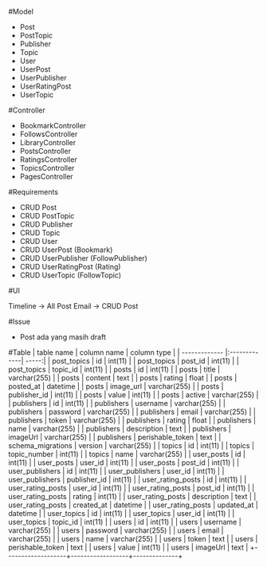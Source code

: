 #Model

 - Post
 - PostTopic
 - Publisher
 - Topic
 - User
 - UserPost
 - UserPublisher
 - UserRatingPost
 - UserTopic

#Controller

 - BookmarkController
 - FollowsController
 - LibraryController
 - PostsController
 - RatingsController
 - TopicsController
 - PagesController
 
#Requirements
 
 - CRUD Post
 - CRUD PostTopic
 - CRUD Publisher
 - CRUD Topic
 - CRUD User
 - CRUD UserPost (Bookmark)
 - CRUD UserPublisher (FollowPublisher)
 - CRUD UserRatingPost (Rating)
 - CRUD UserTopic (FollowTopic)

#UI

Timeline -> All Post
Email -> CRUD Post

#Issue

 - Post ada yang masih draft

#Table
| table name    | column name    | column type  |
| ------------- |:-------------| -----:|
| post_topics       | id               | int(11)      |
| post_topics       | post_id          | int(11)      |
| post_topics       | topic_id         | int(11)      |
| posts             | id               | int(11)      |
| posts             | title            | varchar(255) |
| posts             | content          | text         |
| posts             | rating           | float        |
| posts             | posted_at        | datetime     |
| posts             | image_url        | varchar(255) |
| posts             | publisher_id     | int(11)      |
| posts             | value            | int(11)      |
| posts             | active           | varchar(255) |
| publishers        | id               | int(11)      |
| publishers        | username         | varchar(255) |
| publishers        | password         | varchar(255) |
| publishers        | email            | varchar(255) |
| publishers        | token            | varchar(255) |
| publishers        | rating           | float        |
| publishers        | name             | varchar(255) |
| publishers        | description      | text         |
| publishers        | imageUrl         | varchar(255) |
| publishers        | perishable_token | text         |
| schema_migrations | version          | varchar(255) |
| topics            | id               | int(11)      |
| topics            | topic_number     | int(11)      |
| topics            | name             | varchar(255) |
| user_posts        | id               | int(11)      |
| user_posts        | user_id          | int(11)      |
| user_posts        | post_id          | int(11)      |
| user_publishers   | id               | int(11)      |
| user_publishers   | user_id          | int(11)      |
| user_publishers   | publisher_id     | int(11)      |
| user_rating_posts | id               | int(11)      |
| user_rating_posts | user_id          | int(11)      |
| user_rating_posts | post_id          | int(11)      |
| user_rating_posts | rating           | int(11)      |
| user_rating_posts | description      | text         |
| user_rating_posts | created_at       | datetime     |
| user_rating_posts | updated_at       | datetime     |
| user_topics       | id               | int(11)      |
| user_topics       | user_id          | int(11)      |
| user_topics       | topic_id         | int(11)      |
| users             | id               | int(11)      |
| users             | username         | varchar(255) |
| users             | password         | varchar(255) |
| users             | email            | varchar(255) |
| users             | name             | varchar(255) |
| users             | token            | text         |
| users             | perishable_token | text         |
| users             | value            | int(11)      |
| users             | imageUrl         | text         |
+-------------------+------------------+--------------+

 
 
